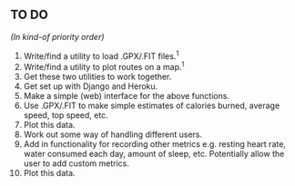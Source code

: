 ## TO DO

*(In kind-of priority order)*

1. Write/find a utility to load .GPX/.FIT files.<sup>1</sup>
2. Write/find a utility to plot routes on a map.<sup>1</sup>
3. Get these two utilities to work together. 
4. Get set up with Django and Heroku.
5. Make a simple (web) interface for the above functions. 
6. Use .GPX/.FIT to make simple estimates of calories burned, average speed, top speed, etc. 
7. Plot this data. 
8. Work out some way of handling different users. 
9. Add in functionality for recording other metrics e.g. resting heart rate, water consumed each day, amount of sleep, etc. Potentially allow the user to add custom metrics.
10. Plot this data.